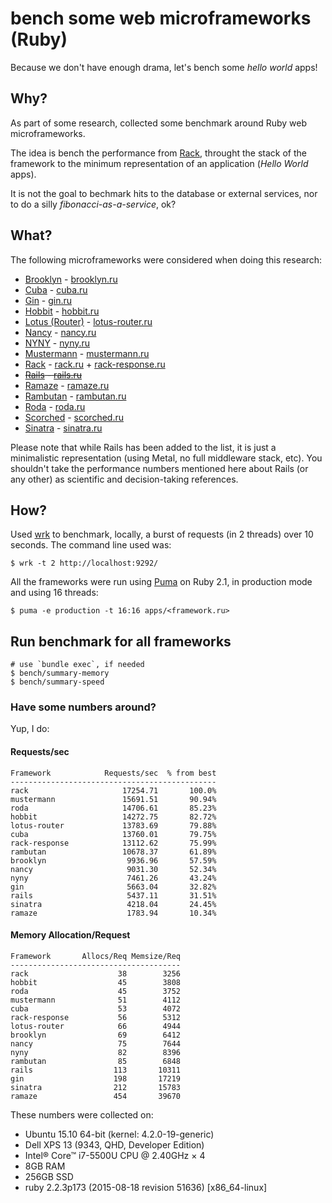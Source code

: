 # bench some web microframeworks (Ruby)

Because we don't have enough drama, let's bench some *hello world* apps!

## Why?

As part of some research, collected some benchmark around Ruby web
microframeworks.

The idea is bench the performance from [Rack](https://github.com/rack/rack),
throught the stack of the framework to the minimum representation of an
application (*Hello World* apps).

It is not the goal to bechmark hits to the database or external services,
nor to do a silly *fibonacci-as-a-service*, ok?

## What?

The following microframeworks were considered when doing this research:

- [Brooklyn](https://github.com/luislavena/brooklyn) - [brooklyn.ru](apps/brooklyn.ru)
- [Cuba](https://github.com/soveran/cuba) - [cuba.ru](apps/cuba.ru)
- [Gin](https://github.com/jcasts/gin) - [gin.ru](apps/gin.ru)
- [Hobbit](https://github.com/patriciomacadden/hobbit) - [hobbit.ru](apps/hobbit.ru)
- [Lotus (Router)](https://github.com/lotus/router) - [lotus-router.ru](apps/lotus-router.ru)
- [Nancy](https://github.com/heapsource/nancy) - [nancy.ru](apps/nancy.ru)
- [NYNY](https://github.com/alisnic/nyny) - [nyny.ru](apps/nyny.ru)
- [Mustermann](https://github.com/rkh/mustermann) - [mustermann.ru](apps/mustermann.ru)
- [Rack](https://github.com/rack/rack) - [rack.ru](apps/rack.ru) + [rack-response.ru](apps/rack-response.ru)
- ~~[Rails](https://github.com/rails/rails) - [rails.ru](apps/rails.ru)~~
- [Ramaze](https://github.com/Ramaze/ramaze) - [ramaze.ru](apps/ramaze.ru)
- [Rambutan](https://github.com/NewRosies/rambutan) - [rambutan.ru](apps/rambutan.ru)
- [Roda](https://github.com/jeremyevans/roda) - [roda.ru](apps/roda.ru)
- [Scorched](https://github.com/Wardrop/Scorched) - [scorched.ru](apps/scorched.ru)
- [Sinatra](https://github.com/sinatra/sinatra) - [sinatra.ru](apps/sinatra.ru)

Please note that while Rails has been added to the list, it is just a
minimalistic representation (using Metal, no full middleware stack, etc). You
shouldn't take the performance numbers mentioned here about Rails (or any
other) as scientific and decision-taking references.

## How?

Used [wrk](https://github.com/wg/wrk) to benchmark, locally, a burst of
requests (in 2 threads) over 10 seconds. The command line used was:

```console
$ wrk -t 2 http://localhost:9292/
```

All the frameworks were run using [Puma](https://github.com/puma/puma) on
Ruby 2.1, in production mode and using 16 threads:

```console
$ puma -e production -t 16:16 apps/<framework.ru>
```

## Run benchmark for all frameworks

```console
# use `bundle exec`, if needed
$ bench/summary-memory
$ bench/summary-speed
```

### Have some numbers around?

Yup, I do:

#### Requests/sec
<!-- speed_table -->
```
Framework            Requests/sec  % from best
----------------------------------------------
rack                     17254.71       100.0%
mustermann               15691.51       90.94%
roda                     14706.61       85.23%
hobbit                   14272.75       82.72%
lotus-router             13783.69       79.88%
cuba                     13760.01       79.75%
rack-response            13112.62       75.99%
rambutan                 10678.37       61.89%
brooklyn                  9936.96       57.59%
nancy                     9031.30       52.34%
nyny                      7461.26       43.24%
gin                       5663.04       32.82%
rails                     5437.11       31.51%
sinatra                   4218.04       24.45%
ramaze                    1783.94       10.34%
```
<!-- speed_table_end -->

#### Memory Allocation/Request
<!-- mem_table -->
```
Framework       Allocs/Req Memsize/Req
--------------------------------------
rack                    38        3256
hobbit                  45        3808
roda                    45        3752
mustermann              51        4112
cuba                    53        4072
rack-response           56        5312
lotus-router            66        4944
brooklyn                69        6412
nancy                   75        7644
nyny                    82        8396
rambutan                85        6848
rails                  113       10311
gin                    198       17219
sinatra                212       15783
ramaze                 454       39670
```
<!-- mem_table_end -->


These numbers were collected on:

- Ubuntu 15.10 64-bit (kernel: 4.2.0-19-generic)
- Dell XPS 13 (9343, QHD, Developer Edition)
- Intel® Core™ i7-5500U CPU @ 2.40GHz × 4
- 8GB RAM
- 256GB SSD
- ruby 2.2.3p173 (2015-08-18 revision 51636) [x86_64-linux]
